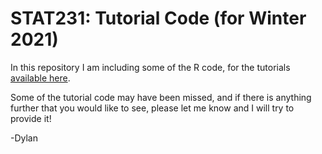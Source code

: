 # STAT231: Tutorial Code (for Winter 2021)
In this repository I am including some of the R code, for the tutorials [available here](https://www.youtube.com/channel/UC_xQeFdhjymQzmW4WKYtlpQ).

Some of the tutorial code may have been missed, and if there is anything further that you would like to see, please let me know and I will try to provide it! 

-Dylan
